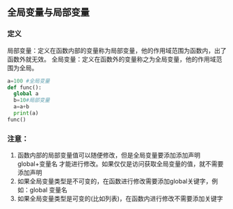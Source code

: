 ## 全局变量与局部变量

### 定义

局部变量：定义在函数内部的变量称为局部变量，他的作用域范围为函数内，出了函数外就无效。
全局变量：定义在函数外的变量称之为全局变量，他的作用域范围为全局。

```python
a=100 #全局变量
def func():
  global a
  b=10#局部变量
  a=a+b
  print(a)
func()  
```
### 注意：
1. 函数内部的局部变量值可以随便修改，但是全局变量要添加添加声明 global+变量名 才能进行修改。如果仅仅是访问获取全局变量的值，就不需要添加声明
2. 如果全局变量类型是不可变的，在函数进行修改需要添加global关键字，例如：global 变量名
3. 如果全局变量类型是可变的(比如列表)，在函数内进行修改不需要添加关键字
